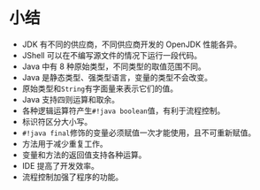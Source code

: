# 小结

- JDK 有不同的供应商，不同供应商开发的 OpenJDK 性能各异。
- JShell 可以在不编写源文件的情况下运行一段代码。
- Java 中有 8 种原始类型，不同类型的取值范围不同。
- Java 是静态类型、强类型语言，变量的类型不会改变。
- 原始类型和`String`有字面量来表示它们的值。
- Java 支持四则运算和取余。
- 各种逻辑运算符产生`#!java boolean`值，有利于流程控制。
- 标识符区分大小写。
- `#!java final`修饰的变量必须赋值一次才能使用，且不可重新赋值。
- 方法用于减少重复工作。
- 变量和方法的返回值支持各种运算。
- IDE 提高了开发效率。
- 流程控制加强了程序的功能。

